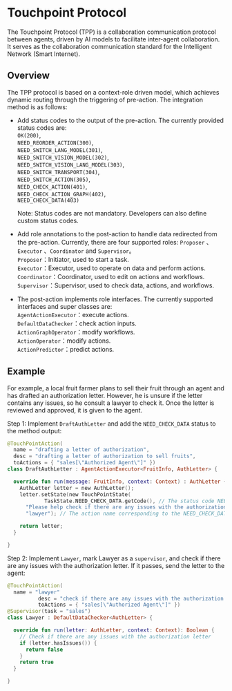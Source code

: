 # Touchpoint Protocol

The Touchpoint Protocol (TPP) is a collaboration communication protocol between agents, driven by AI models to facilitate inter-agent collaboration. It serves as the collaboration communication standard for the Intelligent Network (Smart Internet).

## Overview
The TPP protocol is based on a context-role driven model, which achieves dynamic routing through the triggering of pre-action. The integration method is as follows:

- Add status codes to the output of the pre-action. The currently provided status codes are:  
  `OK(200)`,  
  `NEED_REORDER_ACTION(300)`,  
  `NEED_SWITCH_LANG_MODEL(301)`,   
  `NEED_SWITCH_VISION_MODEL(302)`,  
  `NEED_SWITCH_VISION_LANG_MODEL(303)`,  
  `NEED_SWITCH_TRANSPORT(304)`,  
  `NEED_SWITCH_ACTION(305)`,  
  `NEED_CHECK_ACTION(401)`,  
  `NEED_CHECK_ACTION_GRAPH(402)`,  
  `NEED_CHECK_DATA(403)`  

  Note: Status codes are not mandatory. Developers can also define custom status codes.

- Add role annotations to the post-action to handle data redirected from the pre-action. Currently, there are four supported roles: `Proposer` 、 `Executor` 、`Coordinator` and `Supervisor`。    
  `Proposer`：Initiator, used to start a task.  
  `Executor`：Executor, used to operate on data and perform actions.  
  `Coordinator`：Coordinator, used to edit on actions and workflows.  
  `Supervisor`：Supervisor, used to check data, actions, and workflows.
- The post-action implements role interfaces. The currently supported interfaces and super classes are:     
`AgentActionExecutor`：execute actions.   
`DefaultDataChecker`：check action inputs.   
`ActionGraphOperator`：modify workflows.  
`ActionOperator`：modify actions.  
`ActionPredictor`：predict actions.

## Example
For example, a local fruit farmer plans to sell their fruit through an agent and has drafted an authorization letter. However, he is unsure if the letter contains any issues, so he consult a lawyer to check it. Once the letter is reviewed and approved, it is given to the agent.

Step 1: Implement `DraftAuthLetter` and add the `NEED_CHECK_DATA` status to the method output:
```kotlin
@TouchPointAction(
  name = "drafting a letter of authorization",
  desc = "drafting a letter of authorization to sell fruits",
  toActions = { "sales[\"Authorized Agent\"]" })
class DraftAuthLetter : AgentActionExecutor<FruitInfo, AuthLetter> {

  override fun run(message: FruitInfo, context: Context) : AuthLetter {
    AuthLetter letter = new AuthLetter();
    letter.setState(new TouchPointState(
            TaskState.NEED_CHECK_DATA.getCode(), // The status code NEED_CHECK_DATA indicates that the next step requires data verification
      "Please help check if there are any issues with the authorization letter?", // Status description
      "lawyer"); // The action name corresponding to the NEED_CHECK_DATA status code, which is the next action

    return letter;
  }

}
```

Step 2: Implement `Lawyer`, mark Lawyer as a `supervisor`, and check if there are any issues with the authorization letter. If it passes, send the letter to the agent: 
```kotlin
@TouchPointAction(
  name = "lawyer"
          desc = "check if there are any issues with the authorization letter?"
          toActions = { "sales[\"Authorized Agent\"]" })
@Supervisor(task = "sales")
class Lawyer : DefaultDataChecker<AuthLetter> {

  override fun run(letter: AuthLetter, context: Context): Boolean {
    // Check if there are any issues with the authorization letter
    if (letter.hasIssues()) {
      return false
    }
    return true
  }

}
```
